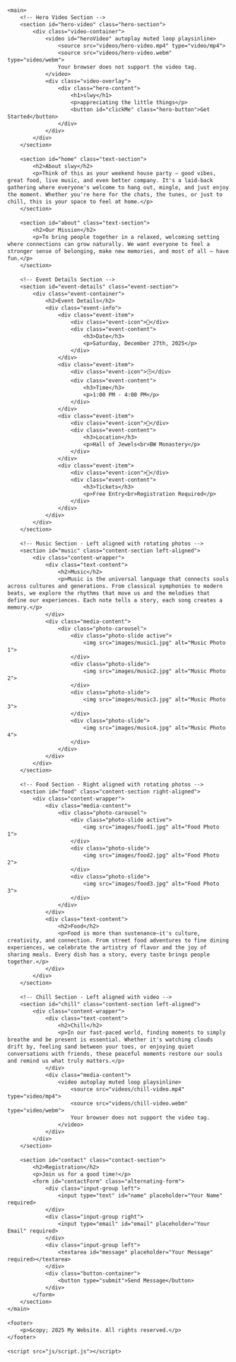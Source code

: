 <!DOCTYPE html>
<html lang="en">
<head>
    <meta charset="UTF-8">
    <meta name="viewport" content="width=device-width, initial-scale=1.0">
    <title>My Website</title>
    <link href="https://fonts.googleapis.com/css2?family=Noto+Serif:ital,wght@0,100;0,200;0,300;0,400;0,700;1,100;1,200;1,300;1,400;1,700&display=swap" rel="stylesheet">
    <link rel="stylesheet" href="css/style.css">
</head>
<body>
    <!-- <header>
        <nav>
            <h1>My Website</h1>
            <ul>
                <li><a href="#home">Home</a></li>
                <li><a href="#about">About</a></li>
                <li><a href="#contact">Contact</a></li>
            </ul>
        </nav>
    </header> -->

    <main>
        <!-- Hero Video Section -->
        <section id="hero-video" class="hero-section">
            <div class="video-container">
                <video id="heroVideo" autoplay muted loop playsinline>
                    <source src="videos/hero-video.mp4" type="video/mp4">
                    <source src="videos/hero-video.webm" type="video/webm">
                    Your browser does not support the video tag.
                </video>
                <div class="video-overlay">
                    <div class="hero-content">
                        <h1>slwy</h1>
                        <p>appreciating the little things</p>
                        <button id="clickMe" class="hero-button">Get Started</button>
                    </div>
                </div>
            </div>
        </section>

        <section id="home" class="text-section">
            <h2>About slwy</h2>
            <p>Think of this as your weekend house party — good vibes, great food, live music, and even better company. It's a laid-back gathering where everyone's welcome to hang out, mingle, and just enjoy the moment. Whether you're here for the chats, the tunes, or just to chill, this is your space to feel at home.</p>
        </section>

        <section id="about" class="text-section">
            <h2>Our Mission</h2>
            <p>To bring people together in a relaxed, welcoming setting where connections can grow naturally. We want everyone to feel a stronger sense of belonging, make new memories, and most of all — have fun.</p>
        </section>

        <!-- Event Details Section -->
        <section id="event-details" class="event-section">
            <div class="event-container">
                <h2>Event Details</h2>
                <div class="event-info">
                    <div class="event-item">
                        <div class="event-icon">📅</div>
                        <div class="event-content">
                            <h3>Date</h3>
                            <p>Saturday, December 27th, 2025</p>
                        </div>
                    </div>
                    <div class="event-item">
                        <div class="event-icon">🕒</div>
                        <div class="event-content">
                            <h3>Time</h3>
                            <p>1:00 PM - 4:00 PM</p>
                        </div>
                    </div>
                    <div class="event-item">
                        <div class="event-icon">📍</div>
                        <div class="event-content">
                            <h3>Location</h3>
                            <p>Hall of Jewels<br>BW Monastery</p>
                        </div>
                    </div>
                    <div class="event-item">
                        <div class="event-icon">🎫</div>
                        <div class="event-content">
                            <h3>Tickets</h3>
                            <p>Free Entry<br>Registration Required</p>
                        </div>
                    </div>
                </div>
            </div>
        </section>

        <!-- Music Section - Left aligned with rotating photos -->
        <section id="music" class="content-section left-aligned">
            <div class="content-wrapper">
                <div class="text-content">
                    <h2>Music</h2>
                    <p>Music is the universal language that connects souls across cultures and generations. From classical symphonies to modern beats, we explore the rhythms that move us and the melodies that define our experiences. Each note tells a story, each song creates a memory.</p>
                </div>
                <div class="media-content">
                    <div class="photo-carousel">
                        <div class="photo-slide active">
                            <img src="images/music1.jpg" alt="Music Photo 1">
                        </div>
                        <div class="photo-slide">
                            <img src="images/music2.jpg" alt="Music Photo 2">
                        </div>
                        <div class="photo-slide">
                            <img src="images/music3.jpg" alt="Music Photo 3">
                        </div>
                        <div class="photo-slide">
                            <img src="images/music4.jpg" alt="Music Photo 4">
                        </div>
                    </div>
                </div>
            </div>
        </section>

        <!-- Food Section - Right aligned with rotating photos -->
        <section id="food" class="content-section right-aligned">
            <div class="content-wrapper">
                <div class="media-content">
                    <div class="photo-carousel">
                        <div class="photo-slide active">
                            <img src="images/food1.jpg" alt="Food Photo 1">
                        </div>
                        <div class="photo-slide">
                            <img src="images/food2.jpg" alt="Food Photo 2">
                        </div>
                        <div class="photo-slide">
                            <img src="images/food3.jpg" alt="Food Photo 3">
                        </div>
                    </div>
                </div>
                <div class="text-content">
                    <h2>Food</h2>
                    <p>Food is more than sustenance—it's culture, creativity, and connection. From street food adventures to fine dining experiences, we celebrate the artistry of flavor and the joy of sharing meals. Every dish has a story, every taste brings people together.</p>
                </div>
            </div>
        </section>

        <!-- Chill Section - Left aligned with video -->
        <section id="chill" class="content-section left-aligned">
            <div class="content-wrapper">
                <div class="text-content">
                    <h2>Chill</h2>
                    <p>In our fast-paced world, finding moments to simply breathe and be present is essential. Whether it's watching clouds drift by, feeling sand between your toes, or enjoying quiet conversations with friends, these peaceful moments restore our souls and remind us what truly matters.</p>
                </div>
                <div class="media-content">
                    <video autoplay muted loop playsinline>
                        <source src="videos/chill-video.mp4" type="video/mp4">
                        <source src="videos/chill-video.webm" type="video/webm">
                        Your browser does not support the video tag.
                    </video>
                </div>
            </div>
        </section>

        <section id="contact" class="contact-section">
            <h2>Registration</h2>
            <p>Join us for a good time!</p>
            <form id="contactForm" class="alternating-form">
                <div class="input-group left">
                    <input type="text" id="name" placeholder="Your Name" required>
                </div>
                <div class="input-group right">
                    <input type="email" id="email" placeholder="Your Email" required>
                </div>
                <div class="input-group left">
                    <textarea id="message" placeholder="Your Message" required></textarea>
                </div>
                <div class="button-container">
                    <button type="submit">Send Message</button>
                </div>
            </form>
        </section>
    </main>

    <footer>
        <p>&copy; 2025 My Website. All rights reserved.</p>
    </footer>

    <script src="js/script.js"></script>
</body>
</html>
